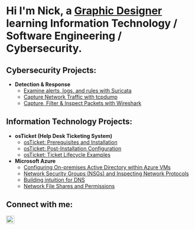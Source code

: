 <h1>Hi I'm Nick, a <a href="https://nickgrassia.myportfolio.com">Graphic Designer </a>learning Information Technology / Software Engineering / Cybersecurity.</h1>

<h2>Cybersecurity Projects:</h2>

- <b>Detection & Response</b>
  - [Examine alerts, logs, and rules with Suricata](https://github.com/ngrass3/suricata)
  - [Capture Network Traffic with tcpdump](https://github.com/ngrass3/tcpdump-traffic)
  - [Capture, Filter & Inspect Packets with Wireshark](https://github.com/ngrass3/wireshark-traffic)

<h2>Information Technology Projects:</h2>

- <b>osTicket (Help Desk Ticketing System)</b>
  - [osTicket: Prerequisites and Installation](https://github.com/ngrass3/osticket-prereqs)
  - [osTicket: Post-Installation Configuration](https://github.com/ngrass3/post-installation-configuration)
  - [osTicket: Ticket Lifecycle Examples](https://github.com/ngrass3/ticket-lifecycle)
- <b>Microsoft Azure</b>
  - [Configuring On-premises Active Directory within Azure VMs](https://github.com/ngrass3/configure-ad)
  - [Network Security Groups (NSGs) and Inspecting Network Protocols](https://github.com/ngrass3/azure-network-protocols)
  - [Building intuition for DNS](https://github.com/ngrass3/building-Intuition-for-DNS)
  - [Network File Shares and Permissions](https://github.com/ngrass3/network-file-shares-and-permissions)

<h2>Connect with me:</h2>

[<img align="left" alt="Nick | LinkedIn" width="22px" src="https://cdn.jsdelivr.net/npm/simple-icons@v3/icons/linkedin.svg" />][linkedin]

[linkedin]: https://linkedin.com/in/Nickgrassia
